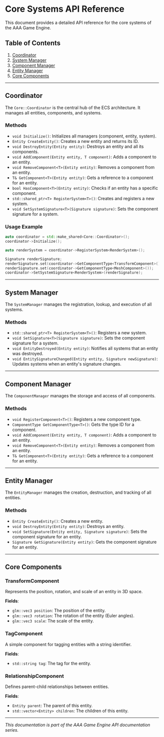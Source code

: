 # Core Systems API Reference

This document provides a detailed API reference for the core systems of the AAA Game Engine.

## Table of Contents

1. [Coordinator](#coordinator)
2. [System Manager](#system-manager)
3. [Component Manager](#component-manager)
4. [Entity Manager](#entity-manager)
5. [Core Components](#core-components)

---

## Coordinator

The `Core::Coordinator` is the central hub of the ECS architecture. It manages all entities, components, and systems.

### Methods

- `void Initialize()`: Initializes all managers (component, entity, system).
- `Entity CreateEntity()`: Creates a new entity and returns its ID.
- `void DestroyEntity(Entity entity)`: Destroys an entity and all its components.
- `void AddComponent(Entity entity, T component)`: Adds a component to an entity.
- `void RemoveComponent<T>(Entity entity)`: Removes a component from an entity.
- `T& GetComponent<T>(Entity entity)`: Gets a reference to a component for an entity.
- `bool HasComponent<T>(Entity entity)`: Checks if an entity has a specific component.
- `std::shared_ptr<T> RegisterSystem<T>()`: Creates and registers a new system.
- `void SetSystemSignature<T>(Signature signature)`: Sets the component signature for a system.

### Usage Example

```cpp
auto coordinator = std::make_shared<Core::Coordinator>();
coordinator->Initialize();

auto renderSystem = coordinator->RegisterSystem<RenderSystem>();

Signature renderSignature;
renderSignature.set(coordinator->GetComponentType<TransformComponent>());
renderSignature.set(coordinator->GetComponentType<MeshComponent>());
coordinator->SetSystemSignature<RenderSystem>(renderSignature);
```

---

## System Manager

The `SystemManager` manages the registration, lookup, and execution of all systems.

### Methods

- `std::shared_ptr<T> RegisterSystem<T>()`: Registers a new system.
- `void SetSignature<T>(Signature signature)`: Sets the component signature for a system.
- `void EntityDestroyed(Entity entity)`: Notifies all systems that an entity was destroyed.
- `void EntitySignatureChanged(Entity entity, Signature newSignature)`: Updates systems when an entity's signature changes.

---

## Component Manager

The `ComponentManager` manages the storage and access of all components.

### Methods

- `void RegisterComponent<T>()`: Registers a new component type.
- `ComponentType GetComponentType<T>()`: Gets the type ID for a component.
- `void AddComponent(Entity entity, T component)`: Adds a component to an entity.
- `void RemoveComponent<T>(Entity entity)`: Removes a component from an entity.
- `T& GetComponent<T>(Entity entity)`: Gets a reference to a component for an entity.

---

## Entity Manager

The `EntityManager` manages the creation, destruction, and tracking of all entities.

### Methods

- `Entity CreateEntity()`: Creates a new entity.
- `void DestroyEntity(Entity entity)`: Destroys an entity.
- `void SetSignature(Entity entity, Signature signature)`: Sets the component signature for an entity.
- `Signature GetSignature(Entity entity)`: Gets the component signature for an entity.

---

## Core Components

### TransformComponent

Represents the position, rotation, and scale of an entity in 3D space.

**Fields**:
- `glm::vec3 position`: The position of the entity.
- `glm::vec3 rotation`: The rotation of the entity (Euler angles).
- `glm::vec3 scale`: The scale of the entity.

### TagComponent

A simple component for tagging entities with a string identifier.

**Fields**:
- `std::string tag`: The tag for the entity.

### RelationshipComponent

Defines parent-child relationships between entities.

**Fields**:
- `Entity parent`: The parent of this entity.
- `std::vector<Entity> children`: The children of this entity.

---

*This documentation is part of the AAA Game Engine API documentation series.*
